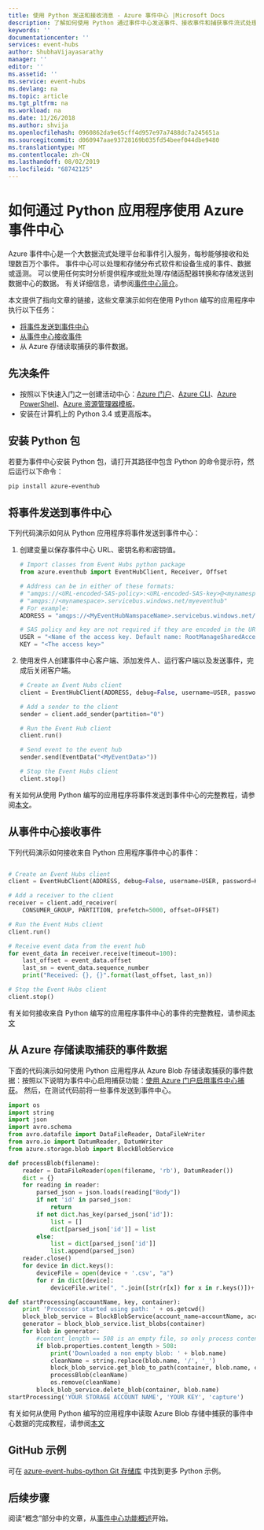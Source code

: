 ```yaml
---
title: 使用 Python 发送和接收消息 - Azure 事件中心 |Microsoft Docs
description: 了解如何使用 Python 通过事件中心发送事件、接收事件和捕获事件流式处理。
keywords: ''
documentationcenter: ''
services: event-hubs
author: ShubhaVijayasarathy
manager: ''
editor: ''
ms.assetid: ''
ms.service: event-hubs
ms.devlang: na
ms.topic: article
ms.tgt_pltfrm: na
ms.workload: na
ms.date: 11/26/2018
ms.author: shvija
ms.openlocfilehash: 0960862da9e65cff4d957e97a7488dc7a245651a
ms.sourcegitcommit: d060947aae93728169b035fd54beef044dbe9480
ms.translationtype: MT
ms.contentlocale: zh-CN
ms.lasthandoff: 08/02/2019
ms.locfileid: "68742125"
---
```

# <a name="how-to-use-azure-event-hubs-from-a-python-application"></a>如何通过 Python 应用程序使用 Azure 事件中心
Azure 事件中心是一个大数据流式处理平台和事件引入服务，每秒能够接收和处理数百万个事件。 事件中心可以处理和存储分布式软件和设备生成的事件、数据或遥测。 可以使用任何实时分析提供程序或批处理/存储适配器转换和存储发送到数据中心的数据。 有关详细信息，请参阅[事件中心简介](event-hubs-what-is-event-hubs.md)。 

本文提供了指向文章的链接，这些文章演示如何在使用 Python 编写的应用程序中执行以下任务：

- [将事件发送到事件中心](#send-events-to-event-hubs)
- [从事件中心接收事件](#receive-events-from-event-hubs)
- 从 Azure 存储读取捕获的事件数据。 

## <a name="prerequisites"></a>先决条件
- 按照以下快速入门之一创建活动中心：[Azure 门户](event-hubs-create.md)、[Azure CLI](event-hubs-quickstart-cli.md)、[Azure PowerShell](event-hubs-quickstart-powershell.md)、[Azure 资源管理器模板](event-hubs-resource-manager-namespace-event-hub.md)。 
- 安装在计算机上的 Python 3.4 或更高版本。

## <a name="install-python-package"></a>安装 Python 包

若要为事件中心安装 Python 包，请打开其路径中包含 Python 的命令提示符，然后运行以下命令： 

```bash
pip install azure-eventhub
```

## <a name="send-events-to-event-hubs"></a>将事件发送到事件中心
下列代码演示如何从 Python 应用程序将事件发送到事件中心： 

1. 创建变量以保存事件中心 URL、密钥名称和密钥值。 

    ```python
    # Import classes from Event Hubs python package
    from azure.eventhub import EventHubClient, Receiver, Offset
    
    # Address can be in either of these formats:
    # "amqps://<URL-encoded-SAS-policy>:<URL-encoded-SAS-key>@<mynamespace>.servicebus.windows.net/myeventhub"
    # "amqps://<mynamespace>.servicebus.windows.net/myeventhub"
    # For example:
    ADDRESS = "amqps://<MyEventHubNamspaceName>.servicebus.windows.net/<MyEventHubName>"
    
    # SAS policy and key are not required if they are encoded in the URL
    USER = "<Name of the access key. Default name: RootManageSharedAccessKey>"
    KEY = "<The access key>"
    ```

2. 使用发件人创建事件中心客户端、添加发件人、运行客户端以及发送事件，完成后关闭客户端。 

    ```python
    # Create an Event Hubs client
    client = EventHubClient(ADDRESS, debug=False, username=USER, password=KEY)
    
    # Add a sender to the client
    sender = client.add_sender(partition="0")
    
    # Run the Event Hub client
    client.run()
    
    # Send event to the event hub
    sender.send(EventData("<MyEventData>"))
    
    # Stop the Event Hubs client
    client.stop()
    
    ```

有关如何从使用 Python 编写的应用程序将事件发送到事件中心的完整教程，请参阅[本文](event-hubs-python-get-started-send.md)。

## <a name="receive-events-from-event-hubs"></a>从事件中心接收事件
下列代码演示如何接收来自 Python 应用程序事件中心的事件： 

```python

# Create an Event Hubs client
client = EventHubClient(ADDRESS, debug=False, username=USER, password=KEY)

# Add a receiver to the client
receiver = client.add_receiver(
    CONSUMER_GROUP, PARTITION, prefetch=5000, offset=OFFSET)

# Run the Event Hubs client
client.run()

# Receive event data from the event hub
for event_data in receiver.receive(timeout=100):
    last_offset = event_data.offset
    last_sn = event_data.sequence_number
    print("Received: {}, {}".format(last_offset, last_sn))

# Stop the Event Hubs client
client.stop()
```

有关如何接收来自 Python 编写的应用程序事件中心的事件的完整教程，请参阅[本文](event-hubs-python-get-started-receive.md)

## <a name="read-capture-event-data-from-azure-storage"></a>从 Azure 存储读取捕获的事件数据
下面的代码演示如何使用 Python 应用程序从 Azure Blob 存储读取捕获的事件数据：按照以下说明为事件中心启用捕获功能：[使用 Azure 门户启用事件中心捕获](event-hubs-capture-enable-through-portal.md)。 然后，在测试代码前将一些事件发送到事件中心。 

```python
import os
import string
import json
import avro.schema
from avro.datafile import DataFileReader, DataFileWriter
from avro.io import DatumReader, DatumWriter
from azure.storage.blob import BlockBlobService

def processBlob(filename):
    reader = DataFileReader(open(filename, 'rb'), DatumReader())
    dict = {}
    for reading in reader:
        parsed_json = json.loads(reading["Body"])
        if not 'id' in parsed_json:
            return
        if not dict.has_key(parsed_json['id']):
            list = []
            dict[parsed_json['id']] = list
        else:
            list = dict[parsed_json['id']]
            list.append(parsed_json)
    reader.close()
    for device in dict.keys():
        deviceFile = open(device + '.csv', "a")
        for r in dict[device]:
            deviceFile.write(", ".join([str(r[x]) for x in r.keys()])+'\n')

def startProcessing(accountName, key, container):
    print 'Processor started using path: ' + os.getcwd()
    block_blob_service = BlockBlobService(account_name=accountName, account_key=key)
    generator = block_blob_service.list_blobs(container)
    for blob in generator:
        #content_length == 508 is an empty file, so only process content_length > 508 (skip empty files)
        if blob.properties.content_length > 508:
            print('Downloaded a non empty blob: ' + blob.name)
            cleanName = string.replace(blob.name, '/', '_')
            block_blob_service.get_blob_to_path(container, blob.name, cleanName)
            processBlob(cleanName)
            os.remove(cleanName)
        block_blob_service.delete_blob(container, blob.name)
startProcessing('YOUR STORAGE ACCOUNT NAME', 'YOUR KEY', 'capture')
```

有关如何从使用 Python 编写的应用程序中读取 Azure Blob 存储中捕获的事件中心数据的完成教程，请参阅[本文](event-hubs-capture-python.md)

## <a name="github-samples"></a>GitHub 示例
可在 [azure-event-hubs-python Git 存储库](https://github.com/Azure/azure-sdk-for-python/tree/master/sdk/eventhub/azure-eventhubs) 中找到更多 Python 示例。

## <a name="next-steps"></a>后续步骤
阅读“概念”部分中的文章，从[事件中心功能概述](event-hubs-features.md)开始。
